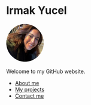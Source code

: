 <!DOCTYPE html>
<html>
<head>
<meta name="viewport" content="width=device-width, initial-scale=1">
<style>
img {
  border-radius: 50%;
}
</style>
</head>
  
<body>
<h1>Irmak Yucel</h1>
<img src="/IMG_3341 2.jpg" alt="pic" width="100" height="100">
<p>Welcome to my GitHub website.</p>
<ul>
  <li><a href="about.html" title="About Me">About me</a></li>
  <li><a href="projects.html" title="My Projects">My projects</a></li>
  <li><a href="contact.html"title="Contact me">Contact me</a></li>
</ul>
</body>
</html>
